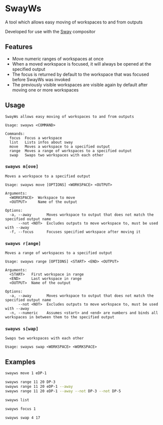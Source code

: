 # SwayWs
A tool which allows easy moving of workspaces to and from outputs

Developed for use with the [Sway](https://swaywm.org/) compositor

## Features
- Move numeric ranges of workspaces at once
- When a moved workspace is focused, it will always be opened at the specified output
- The focus is returned by default to the workspace that was focused before SwayWs was invoked
- The previously visible workspaces are visible again by default after moving one or more workspaces

## Usage

```
SwayWs allows easy moving of workspaces to and from outputs

Usage: swayws <COMMAND>

Commands:
  focus  Focus a workspace
  list   Lists infos about sway
  move   Moves a workspace to a specified output
  range  Moves a range of workspaces to a specified output
  swap   Swaps two workspaces with each other
```

### `swayws m[ove]`
```
Moves a workspace to a specified output

Usage: swayws move [OPTIONS] <WORKSPACE> <OUTPUT>

Arguments:
  <WORKSPACE>  Workspace to move
  <OUTPUT>     Name of the output

Options:
  -a, --away       Moves workspace to output that does not match the specified output name
      --not <NOT>  Excludes outputs to move workspace to, must be used with --away
  -f, --focus      Focuses specified workspace after moving it
```

### `swayws r[ange]`
```
Moves a range of workspaces to a specified output

Usage: swayws range [OPTIONS] <START> <END> <OUTPUT>

Arguments:
  <START>   First workspace in range
  <END>     Last workspace in range
  <OUTPUT>  Name of the output

Options:
  -a, --away       Moves workspace to output that does not match the specified output name
      --not <NOT>  Excludes outputs to move workspace to, must be used with --away
  -n, --numeric    Assumes <start> and <end> are numbers and binds all workspaces in between them to the specified output
```

### `swayws s[wap]`
```
Swaps two workspaces with each other

Usage: swayws swap <WORKSPACE> <WORKSPACE>
```

## Examples
```sh
swayws move 1 eDP-1

swayws range 11 20 DP-3
swayws range 11 20 eDP-1 --away
swayws range 11 20 eDP-1 --away --not DP-3 --not DP-5

swayws list

swayws focus 1

swayws swap 4 17
```

